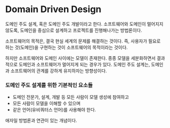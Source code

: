 # Domain Driven Design
도메인 주도 설계, 혹은 도메인 주도 개발이라고 한다. 소프트웨어와 도메인이 멀어지지 않도록, 도메인을 중심으로 설계하고 프로젝트를 진행해나가는 방법론이다.  

소프트웨어의 목적은, 결국 현실 세계의 문제를 해결하는 것이다. 즉, 사용자가 필요로 하는 것(도메인)을 구현하는 것이 소프트웨어의 목적이라는 것이다.  

하지만 소프트웨어와 도메인 사이에는 모델이 존재한다. 종종 모델을 세분화하면서 결과적으로 도메인과 소프트웨어가 멀어지게 되는 경우가 있다. 도메인 주도 설계는, 도메인과 소프트웨어의 관계를 강하게 유지하자는 방향성이다.  

### 도메인 주도 설계를 위한 기본적인 요소들
- 도메인 전문가, 설계, 개발 등 모든 사람이 모델 생성에 참여하고
- 모든 사람이 모델을 이해할 수 있으며
- 같은 언어(유비쿼터스 언어)를 사용해야 한다.

애자일 방법론과 연관이 있는 개념이다.